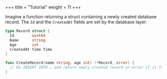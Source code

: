 +++
title = "Tutorial"
weight = 11
+++

Imagine a function returning a struct containing a newly created
database record. The `Id` and the `CreatedAt` fields are set by the
database layer:

```go
type Record struct {
  Id        uint64
  Name      string
  Age       int
  CreatedAt time.Time
}

func CreateRecord(name string, age int) (*Record, error) {
  // Do INSERT INTO … and return newly created record or error if it failed
}
```
